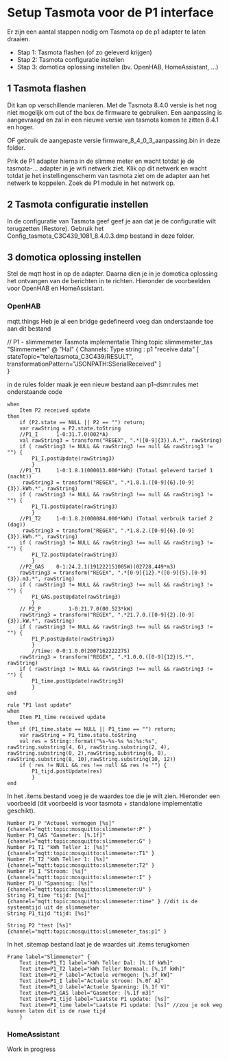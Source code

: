 # Setup Tasmota voor de P1 interface
Er zijn een aantal stappen nodig om Tasmota op de p1 adapter te laten draaien.
- Stap 1: Tasmota flashen (of zo geleverd krijgen)
- Stap 2: Tasmota configuratie instellen
- Stap 3: domotica oplossing instellen (bv. OpenHAB, HomeAssistant, ...)

## 1 Tasmota flashen
Dit kan op verschillende manieren. 
Met de Tasmota 8.4.0 versie is het nog niet mogelijk om out of the box de firmware te gebruiken.
Een aanpassing is aangevraagd en zal in een nieuwe versie van tasmota komen te zitten 8.4.1 en hoger.

OF gebruik de aangepaste versie firmware_8_4_0_3_aanpassing.bin in deze folder.

Prik de P1 adapter hierna in de slimme meter en wacht totdat je de tasmota-... adapter in je wifi netwerk ziet.
Klik op dit netwerk en wacht totdat je het instellingenscherm van tasmota ziet om de adapter aan het netwerk te koppelen.
Zoek de P1 module in het netwerk op.

## 2 Tasmota configuratie instellen
In de configuratie van Tasmota geef geef je aan dat je de configuratie wilt terugzetten (Restore).
Gebruik het Config_tasmota_C3C439_1081_8.4.0.3.dmp bestand in deze folder.

## 3 domotica oplossing instellen 
Stel de mqtt host in op de adapter.
Daarna dien je in je domotica oplossing het ontvangen van de berichten in te richten. Hieronder de voorbeelden voor OpenHAB en HomeAssistant.

### OpenHAB

mqtt.things
Heb je al een bridge gedefineerd voeg dan onderstaande toe aan dit bestand

// P1 - slimmemeter Tasmota implementatie
     Thing topic slimmemeter_tas "Slimmemeter" @ "Hal" {
    Channels:
		Type string : p1	"receive data"	[ stateTopic="tele/tasmota_C3C439/RESULT", transformationPattern="JSONPATH:SSerialReceived" ]	
    }
    
in de rules folder maak je een nieuw bestand aan p1-dsmr.rules met onderstaande code
```rule "P2 P"
when
    Item P2 received update
then
	if (P2.state == NULL || P2 == "") return;
    var rawString = P2.state.toString
	//P1_I 		1-0:31.7.0(002*A)
	val rawString3 = transform("REGEX", ".*([0-9]{3}).A.*", rawString)
	if ( rawString3 != NULL && rawString3 !== null && rawString3 != "") { 
		P1_I.postUpdate(rawString3) 
		} 
	//P1_T1		1-0:1.8.1(000013.000*kWh) (Totaal geleverd tarief 1 (nacht))
	 rawString3 = transform("REGEX", ".*1.8.1.([0-9]{6}.[0-9]{3}).kWh.*", rawString)
	if ( rawString3 != NULL && rawString3 !== null && rawString3 != "") { 
		P1_T1.postUpdate(rawString3) 
		} 
	//P1_T2 	1-0:1.8.2(000084.000*kWh) (Totaal verbruik tarief 2 (dag))
	 rawString3 = transform("REGEX", ".*1.8.2.([0-9]{6}.[0-9]{3}).kWh.*", rawString)
	if ( rawString3 != NULL && rawString3 !== null && rawString3 != "") { 
		P1_T2.postUpdate(rawString3) 
		} 
	//P2_GAS 	0-1:24.2.1(191222151005W)(02728.449*m3)
	rawString3 = transform("REGEX", ".*[0-9]{12}.*([0-9]{5}.[0-9]{3}).m3.*", rawString)
	if ( rawString3 != NULL && rawString3 !== null && rawString3 != "") { 
		P1_GAS.postUpdate(rawString3) 
		} 
	// P2_P 		1-0:21.7.0(00.523*kW)
	rawString3 = transform("REGEX", ".*21.7.0.([0-9]{2}.[0-9]{3}).kW.*", rawString)
	if ( rawString3 != NULL && rawString3 !== null && rawString3 != "") { 
		P1_P.postUpdate(rawString3) 
		} 
		//time: 0-0:1.0.0(200716222227S)
	rawString3 = transform("REGEX", ".*1.0.0.([0-9]{12})S.*", rawString)
	if ( rawString3 != NULL && rawString3 !== null && rawString3 != "") { 
		P1_time.postUpdate(rawString3) 
		} 
end

rule "P1 last update"
when
    Item P1_time received update
then
	if (P1_time.state == NULL || P1_time == "") return;
    var rawString = P1_time.state.toString
	val res = String::format("%s-%s-%s %s:%s:%s", rawString.substring(4, 6), rawString.substring(2, 4), rawString.substring(0, 2),rawString.substring(6, 8), rawString.substring(8, 10),rawString.substring(10, 12))
	if ( res != NULL && res !== null && res != "") { 
		P1_tijd.postUpdate(res) 
		} 
end   
``` 

In het .items bestand voeg je de waardes toe die je wilt zien. Hieronder een voorbeeld (dit voorbeeld is voor tasmota + standalone implementatie geschikt).
```
Number P1_P "Actueel vermogen [%s]"	 {channel="mqtt:topic:mosquitto:slimmemeter:P" } 
Number P1_GAS "Gasmeter: [%.1f]"	 {channel="mqtt:topic:mosquitto:slimmemeter:G" }
Number P1_T1 "kWh Teller 1: [%s]"	 {channel="mqtt:topic:mosquitto:slimmemeter:T1" } 
Number P1_T2 "kWh Teller 1: [%s]"	 {channel="mqtt:topic:mosquitto:slimmemeter:T2" } 
Number P1_I "Stroom: [%s]"			 {channel="mqtt:topic:mosquitto:slimmemeter:I" }
Number P1_U "Spanning: [%s]"		 {channel="mqtt:topic:mosquitto:slimmemeter:U" } 
String P1_time "tijd: [%s]" 		 {channel="mqtt:topic:mosquitto:slimmemeter:time" } //dit is de systeemtijd uit de slimmemeter
String P1_tijd "tijd: [%s]"

String P2 "test [%s]"				 {channel="mqtt:topic:mosquitto:slimmemeter_tas:p1" } 
```
In het .sitemap bestand laat je de waardes uit .items terugkomen
```
Frame label="Slimmemeter" {
    Text item=P1_T1 label="kWh Teller Dal: [%.1f kWh]"
    Text item=P1_T2 label="kWh Teller Normaal: [%.1f kWh]"
    Text item=P1_P label="Actuele vermogen: [%.3f kW]"
    Text item=P1_I label="Actuele stroom: [%.0f A]"
    Text item=P1_U label="Actuele Spanning: [%.1f V]"
    Text item=P1_GAS label="Gasmeter: [%.1f m3]"
   	Text item=P1_tijd label="Laatste P1 update: [%s]"
   	Text item=P1_time label="Laatste P1 update: [%s]" //zou je ook weg kunnen laten dit is de ruwe tijd
   	}
```
### HomeAssistant
Work in progress


